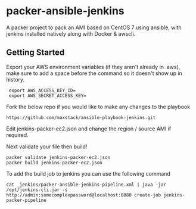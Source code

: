 # packer-ansible-jenkins

A packer project to pack an AMI based on CentOS 7 using ansible, with jenkins installed natively along with Docker & awscli.

## Getting Started

Export your AWS environment variables (if they aren't already in .aws), make sure to add a space before the command so it doesn't show up in history.

```
 export AWS_ACCESS_KEY_ID=
 export AWS_SECRET_ACCESS_KEY=
```

Fork the below repo if you would like to make any changes to the playbook
```
https://github.com/maxstack/ansible-playbook-jenkins.git
```

Edit jenkins-packer-ec2.json and change the region / source AMI if required.

Next validate your file then build!
```
packer validate jenkins-packer-ec2.json
packer build jenkins-packer-ec2.json
```

To add the build job to jenkins you can use the following command
```
cat _jenkins/packer-ansible-jenkins-pipeline.xml | java -jar /opt/jenkins-cli.jar -s http://admin:somecomplexpassword@localhost:8080 create-job jenkins-packer-pipeline
```
